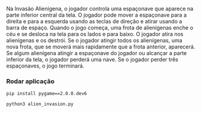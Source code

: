 <p>
Na Invasão Alienígena, o jogador controla uma espaçonave que
aparece na parte inferior central da tela. O jogador pode mover a
espaçonave para a direita e para a esquerda usando as teclas de
direção e atirar usando a barra de espaço. Quando o jogo começa,
uma frota de alienígenas enche o céu e se desloca na tela para os lados
e para baixo. O jogador atira nos alienígenas e os destrói. Se o jogador
atingir todos os alienígenas, uma nova frota, que se moverá mais
rapidamente que a frota anterior, aparecerá. Se algum alienígena
atingir a espaçonave do jogador ou alcançar a parte inferior da tela, o
jogador perderá uma nave. Se o jogador perder três espaçonaves, o
jogo terminará.
</p>

<h3>Rodar aplicação</h3>

<p>
    
    pip install pygame==2.0.0.dev6

    python3 alien_invasion.py

</p>
